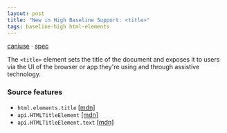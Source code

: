 ```yaml
---
layout: post
title: "New in High Baseline Support: <title>"
tags: baseline-high html-elements
---
```


[caniuse](https://caniuse.com/?search=title) · [spec](https://html.spec.whatwg.org/multipage/semantics.html#the-title-element)

The `<title>` element sets the title of the document and exposes it to users via the UI of the browser or app they're using and through assistive technology.

### Source features

- ``html.elements.title`` [[mdn]](https://https://developer.mozilla.org/en-US/search?q=html.elements.title)
- ``api.HTMLTitleElement`` [[mdn]](https://https://developer.mozilla.org/en-US/search?q=api.HTMLTitleElement)
- ``api.HTMLTitleElement.text`` [[mdn]](https://https://developer.mozilla.org/en-US/search?q=api.HTMLTitleElement.text)
